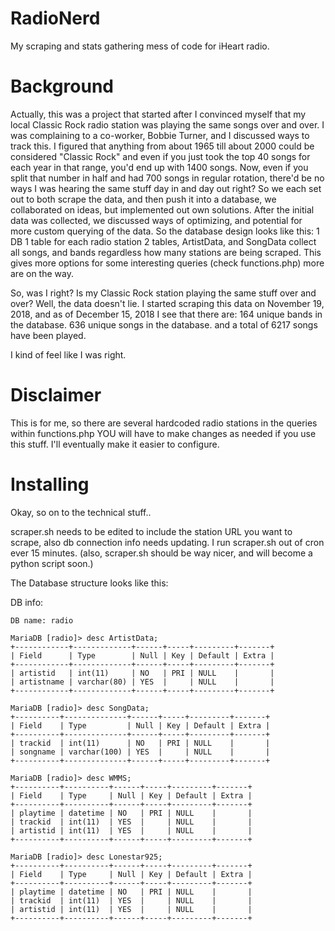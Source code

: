 # RadioNerd
My scraping and stats gathering mess of code for iHeart radio.

# Background
Actually, this was a project that started after I convinced myself that my local Classic Rock radio station 
was playing the same songs over and over. I was complaining to a co-worker, Bobbie Turner, and I discussed ways to track this.
I figured that anything from about 1965 till about 2000 could be 
considered "Classic Rock" and even if you just took the top 40 songs for each year in that range, you'd end up with 1400 songs.
Now, even if you split that number in half and had 700 songs in regular rotation, there'd be no ways I was hearing the same stuff
day in and day out right?
So we each set out to both scrape the data, and then push it into a database, we collaborated on ideas, but implemented out own 
solutions. After the initial data was collected, we discussed ways of optimizing, and potential for more custom querying of the data.
So the database design looks like this:
1 DB
1 table for each radio station
2 tables, ArtistData, and SongData collect all songs, and bands regardless how many stations are being scraped.
This gives more options for some interesting queries (check functions.php) more are on the way.

So, was I right? Is my Classic Rock station playing the same stuff over and over?
Well, the data doesn't lie.
I started scraping this data on November 19, 2018, and as of December 15, 2018 I see that there are:
164 unique bands in the database.
636 unique songs in the database.
and a total of 6217 songs have been played. 

I kind of feel like I was right.

# Disclaimer
This is for me, so there are several hardcoded radio stations in the queries within functions.php
YOU will have to make changes as needed if you use this stuff. I'll eventually make it easier to configure.

# Installing
Okay, so on to the technical stuff..

scraper.sh needs to be edited to include the station URL you want to scrape, also db connection info needs updating.
I run scraper.sh out of cron ever 15 minutes. (also, scraper.sh should be way nicer, and will become a python script soon.)

The Database structure looks like this:

DB info:
```
DB name: radio

MariaDB [radio]> desc ArtistData;
+------------+-------------+------+-----+---------+-------+
| Field      | Type        | Null | Key | Default | Extra |
+------------+-------------+------+-----+---------+-------+
| artistid   | int(11)     | NO   | PRI | NULL    |       |
| artistname | varchar(80) | YES  |     | NULL    |       |
+------------+-------------+------+-----+---------+-------+

MariaDB [radio]> desc SongData;
+----------+--------------+------+-----+---------+-------+
| Field    | Type         | Null | Key | Default | Extra |
+----------+--------------+------+-----+---------+-------+
| trackid  | int(11)      | NO   | PRI | NULL    |       |
| songname | varchar(100) | YES  |     | NULL    |       |
+----------+--------------+------+-----+---------+-------+

MariaDB [radio]> desc WMMS;
+----------+----------+------+-----+---------+-------+
| Field    | Type     | Null | Key | Default | Extra |
+----------+----------+------+-----+---------+-------+
| playtime | datetime | NO   | PRI | NULL    |       |
| trackid  | int(11)  | YES  |     | NULL    |       |
| artistid | int(11)  | YES  |     | NULL    |       |
+----------+----------+------+-----+---------+-------+

MariaDB [radio]> desc Lonestar925;
+----------+----------+------+-----+---------+-------+
| Field    | Type     | Null | Key | Default | Extra |
+----------+----------+------+-----+---------+-------+
| playtime | datetime | NO   | PRI | NULL    |       |
| trackid  | int(11)  | YES  |     | NULL    |       |
| artistid | int(11)  | YES  |     | NULL    |       |
+----------+----------+------+-----+---------+-------+
```
